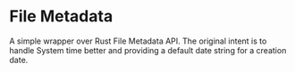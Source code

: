 # File Metadata

A simple wrapper over Rust File Metadata API. The original intent is to handle System time better and providing a default date string for a creation date.
